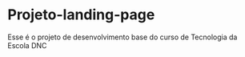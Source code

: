 # Projeto-landing-page
Esse é o projeto de desenvolvimento base do curso de Tecnologia da Escola DNC
